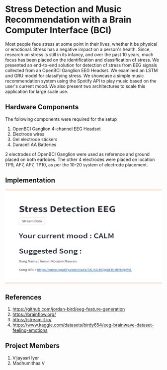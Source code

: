 # Stress Detection and Music Recommendation with a Brain Computer Interface (BCI)
Most people face stress at some point in their lives, whether it be physical or emotional. Stress has a negative impact on a person's health. Since, research on stress is still in its infancy, and over the past 10 years, much focus has been placed on the identification and classification of stress. We presented an end-to-end solution for detection of stress from EEG signals collected from an OpenBCI Ganglion EEG Headset. We examined an LSTM and GRU model for classifying stress. We showcase a simple music recommendation system using the Spotify API to play music based on the user's current mood. We also present two architectures to scale this application for large scale use.

## Hardware Components
The following components were required for the setup 
1. OpenBCI Ganglion 4-channel EEG Headset
2. Electrode wires
3. Gel electrode stickers
4. Duracell AA Batteries

2 electrodes of OpenBCI Ganglion were used as reference and ground placed on both earlobes. The other 4 electrodes were placed on location TP9, AF7, AF7, TP10, as per the 10-20 system of electrode placement. 

## Implementation
![UI](./assets/implementation.png)

## References
1. https://github.com/jordan-bird/eeg-feature-generation
2. https://brainflow.org/
3. https://streamlit.io/
4. https://www.kaggle.com/datasets/birdy654/eeg-brainwave-dataset-feeling-emotions

## Project Members 
1. Vijayasri Iyer
2. Madhumithaa V





